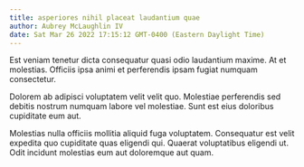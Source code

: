 ```yaml
---
title: asperiores nihil placeat laudantium quae
author: Aubrey McLaughlin IV
date: Sat Mar 26 2022 17:15:12 GMT-0400 (Eastern Daylight Time)
---
```

Est veniam tenetur dicta consequatur quasi odio laudantium maxime. At et molestias. Officiis ipsa animi et perferendis ipsam fugiat numquam consectetur.

 Dolorem ab adipisci voluptatem velit velit quo. Molestiae perferendis sed debitis nostrum numquam labore vel molestiae. Sunt est eius doloribus cupiditate eum aut.

 Molestias nulla officiis mollitia aliquid fuga voluptatem. Consequatur est velit expedita quo cupiditate quas eligendi qui. Quaerat voluptatibus eligendi ut. Odit incidunt molestias eum aut doloremque aut quam.
